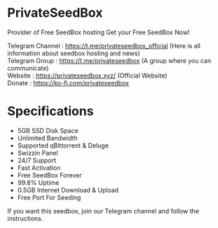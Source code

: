 # PrivateSeedBox
Provider of Free SeedBox hosting
Get your Free SeedBox Now!

Telegram Channel : https://t.me/privateseedbox_official (Here is all information about seedbox hosting and news)<br>
Telegram Group   : https://t.me/privateseedbox (A group where you can communicate)<br>
Website          : https://privateseedbox.xyz/ (Official Website)<br>
Donate           : https://ko-fi.com/privateseedbox

# Specifications
- 5GB SSD Disk Space
- Unlimited Bandwidth
- Supported qBittorrent & Deluge
- Swizzin Panel
- 24/7 Support
- Fast Activation
- Free SeedBox Forever
- 99.8% Uptime
- 0.5GB Internet Download & Upload
- Free Port For Seeding

If you want this seedbox, join our Telegram channel and follow the instructions.
